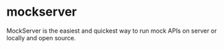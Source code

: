 # mockserver
MockServer is the easiest and quickest way to run mock APIs on server or locally and open source.
